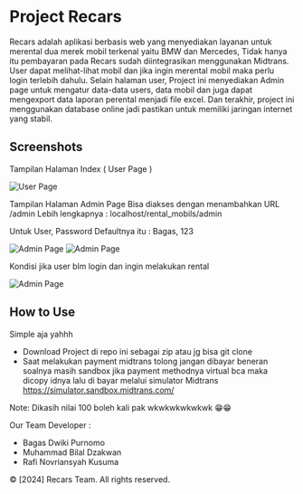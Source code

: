 # Project Recars

Recars adalah aplikasi berbasis web yang menyediakan layanan untuk merental dua merek mobil terkenal yaitu BMW dan Mercedes, Tidak hanya itu pembayaran pada Recars sudah diintegrasikan menggunakan Midtrans. User dapat melihat-lihat mobil dan jika ingin merental mobil maka perlu login terlebih dahulu. Selain halaman user, Project ini menyediakan Admin page untuk mengatur data-data users, data mobil dan juga dapat mengexport data laporan perental menjadi file excel. Dan terakhir, project ini menggunakan database online jadi pastikan untuk memiliki jaringan internet yang stabil.

## Screenshots

Tampilan Halaman Index ( User Page )

![User Page](https://gcdnb.pbrd.co/images/eaKTsQn0VYCw.png?o=1)

Tampilan Halaman Admin Page
Bisa diakses dengan menambahkan URL /admin
Lebih lengkapnya : localhost/rental_mobils/admin

Untuk User, Password Defaultnya itu : Bagas, 123

![Admin Page](https://gcdnb.pbrd.co/images/47r0VuIFTsg9.png?o=1)
![Admin Page](https://gcdnb.pbrd.co/images/C6QPG5KkaYW2.png?o=1)

Kondisi jika user blm login dan ingin melakukan rental

![Admin Page](https://gcdnb.pbrd.co/images/nJMZELox3Km2.png?o=1)


## How to Use

Simple aja yahhh
- Download Project di repo ini sebagai zip atau jg bisa git clone
- Saat melakukan payment midtrans tolong jangan dibayar beneran soalnya masih sandbox
jika payment methodnya virtual bca maka dicopy idnya lalu di bayar melalui simulator Midtrans
https://simulator.sandbox.midtrans.com/

Note: Dikasih nilai 100 boleh kali pak wkwkwkwkwkwk 😁😁

Our Team Developer :
- Bagas Dwiki Purnomo
- Muhammad Bilal Dzakwan
- Rafi Novriansyah Kusuma
  
© [2024] Recars Team. All rights reserved.


